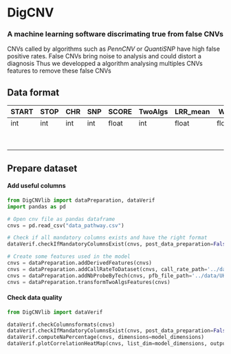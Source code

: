 # DigCNV
### A machine learning software discrimating true from false CNVs
CNVs called by algorithms such as *PennCNV* or *QuantiSNP* have high false positive rates.
False CNVs bring noise to analysis and could distort a diagnosis
Thus we developped a algorithm analysing multiples CNVs features to remove these false CNVs 

## Data format

| **START** | **STOP** | **CHR** | **SNP** | **SCORE** | **TwoAlgs** | **LRR_mean** | **WF** | **** | **** |
|-----------|----------|---------|---------|-----------|-------------|--------------|--------|------|------|
| int       | int      | int     | int     | float     | int         | float        | float  |      |      |
|           |          |         |         |           |             |              |        |      |      |
|           |          |         |         |           |             |              |        |      |      |
|           |          |         |         |           |             |              |        |      |      |
|           |          |         |         |           |             |              |        |      |      |
|           |          |         |         |           |             |              |        |      |      |
|           |          |         |         |           |             |              |        |      |      |
|           |          |         |         |           |             |              |        |      |      |
|           |          |         |         |           |             |              |        |      |      |

## Prepare dataset

#### Add useful columns

```python
from DigCNVlib import dataPreparation, dataVerif
import pandas as pd

# Open cnv file as pandas dataframe
cnvs = pd.read_csv("data_pathway.csv")

# Check if all mandatory columns exists and have the right format
dataVerif.checkIfMandatoryColumnsExist(cnvs, post_data_preparation=False)

# Create some features used in the model
cnvs = dataPreparation.addDerivedFeatures(cnvs)
cnvs = dataPreparation.addCallRateToDataset(cnvs, call_rate_path='../data/callrates.tsv', callrate_colname='CallRate', individual_colname='SampleID')
cnvs = dataPreparation.addNbProbeByTech(cnvs, pfb_file_path='../data/UKBB_PFB.pfb')
cnvs = dataPreparation.transformTwoAlgsFeatures(cnvs)
```
#### Check data quality
```python
from DigCNVlib import dataVerif

dataVerif.checkColumnsformats(cnvs)
dataVerif.checkIfMandatoryColumnsExist(cnvs, post_data_preparation=False)
dataVerif.computeNaPercentage(cnvs, dimensions=model_dimensions)
dataVerif.plotCorrelationHeatMap(cnvs, list_dim=model_dimensions, output_path='../output_path/correlation.png')

```